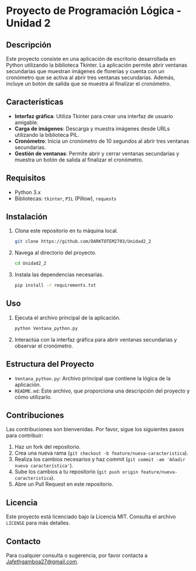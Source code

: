 # Proyecto de Programación Lógica - Unidad 2

## Descripción

Este proyecto consiste en una aplicación de escritorio desarrollada en Python utilizando la biblioteca Tkinter. La aplicación permite abrir ventanas secundarias que muestran imágenes de florerías y cuenta con un cronómetro que se activa al abrir tres ventanas secundarias. Además, incluye un botón de salida que se muestra al finalizar el cronómetro.

## Características

- **Interfaz gráfica**: Utiliza Tkinter para crear una interfaz de usuario amigable.
- **Carga de imágenes**: Descarga y muestra imágenes desde URLs utilizando la biblioteca PIL.
- **Cronómetro**: Inicia un cronómetro de 10 segundos al abrir tres ventanas secundarias.
- **Gestión de ventanas**: Permite abrir y cerrar ventanas secundarias y muestra un botón de salida al finalizar el cronómetro.

## Requisitos

- Python 3.x
- Bibliotecas: `tkinter`, `PIL` (Pillow), `requests`

## Instalación

1. Clona este repositorio en tu máquina local.
   ```bash
   git clone https://github.com/DARKTOTEM2703/Unidad2_2
   ```
2. Navega al directorio del proyecto.
   ```bash
   cd Unidad2_2
   ```
3. Instala las dependencias necesarias.
   ```bash
   pip install -r requirements.txt
   ```

## Uso

1. Ejecuta el archivo principal de la aplicación.
   ```bash
   python Ventana_python.py
   ```
2. Interactúa con la interfaz gráfica para abrir ventanas secundarias y observar el cronómetro.

## Estructura del Proyecto

- `Ventana_python.py`: Archivo principal que contiene la lógica de la aplicación.
- `README.md`: Este archivo, que proporciona una descripción del proyecto y cómo utilizarlo.

## Contribuciones

Las contribuciones son bienvenidas. Por favor, sigue los siguientes pasos para contribuir:

1. Haz un fork del repositorio.
2. Crea una nueva rama (`git checkout -b feature/nueva-caracteristica`).
3. Realiza los cambios necesarios y haz commit (`git commit -am 'Añadir nueva característica'`).
4. Sube los cambios a tu repositorio (`git push origin feature/nueva-caracteristica`).
5. Abre un Pull Request en este repositorio.

## Licencia

Este proyecto está licenciado bajo la Licencia MIT. Consulta el archivo `LICENSE` para más detalles.

## Contacto

Para cualquier consulta o sugerencia, por favor contacta a [Jafethgamboa27@gmail.com](mailto:Jafethgamboa27@gmail.com).
